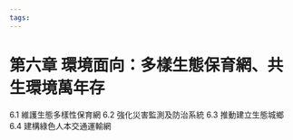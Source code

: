 ```yaml
---
tags:
---
```


# 第六章 環境面向：多樣生態保育網、共生環境萬年存

6.1 維護生態多樣性保育網
6.2 強化災害監測及防治系統
6.3 推動建立生態城鄉
6.4 建構綠色人本交通運輸網